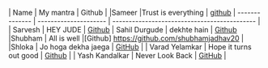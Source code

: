 | Name           | My mantra             | Github                                       |
|Sameer          |Trust is everything    | [github](https://github.com/s-ameer) 
| -------------- | --------------------- | -------------------------------------------- |
| Sarvesh        | HEY JUDE              | [Github](https://github.com/AFC03)
| Sahil Durgude       | dekhte hain           | [Github](https://github.com/sxhil)
|Shubham         | All is well           |[Github] https://github.com/shubhamjadhav20   |
|Shloka          | Jo hoga dekha jaega   | [GitHub](https://github.com/chicken-biryani) |
| Varad Yelamkar | Hope it turns out good | [Github](https://github.com/BubbleeTea)     |
| Yash Kandalkar | Never Look Back | [GitHub](https://github.com/YashKandalkar/) |
